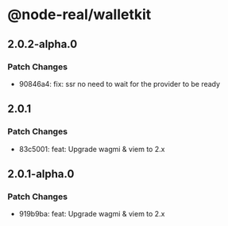 # @node-real/walletkit

## 2.0.2-alpha.0

### Patch Changes

- 90846a4: fix: ssr no need to wait for the provider to be ready

## 2.0.1

### Patch Changes

- 83c5001: feat: Upgrade wagmi & viem to 2.x

## 2.0.1-alpha.0

### Patch Changes

- 919b9ba: feat: Upgrade wagmi & viem to 2.x
